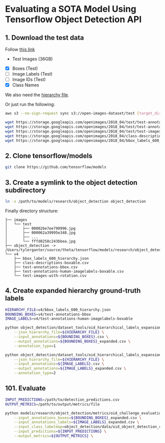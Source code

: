 # Evaluating a SOTA Model Using Tensorflow Object Detection API

## 1. Download the test data

Follow
[this link](https://storage.googleapis.com/openimages/web/download_v4.html)

-   Test Images (36GB)
-   [x] Boxes (Test)
-   [ ] Image Labels (Test)
-   [ ] Image IDs (Test)
-   [x] Class Names

We also need the
[hierarchy file](https://storage.googleapis.com/openimages/2018_04/bbox_labels_600_hierarchy.json).

Or just run the following:

```bash
aws s3 --no-sign-request sync s3://open-images-dataset/test [target_dir/test]
```

```bash
wget https://storage.googleapis.com/openimages/2018_04/test/test-annotations-bbox.csv
wget https://storage.googleapis.com/openimages/2018_04/test/test-annotations-human-imagelabels-boxable.csv
wget https://storage.googleapis.com/openimages/2018_04/test/test-images-with-rotation.csv
wget https://storage.googleapis.com/openimages/2018_04/class-descriptions-boxable.csv
wget https://storage.googleapis.com/openimages/2018_04/bbox_labels_600_hierarchy.json
```

## 2. Clone tensorflow/models

```bash
git clone https://github.com/tensorflow/models
```

## 3. Create a symlink to the object detection subdirectory

```bash
ln -s /path/to/models/research/object_detection object_detection
```

Finally directory structure:

```
├── images
│   └── test
│       ├── 000026e7ee790996.jpg
│       ├── 000062a39995e348.jpg
│       ├── ...
│       └── fffd0258c243bbea.jpg
├── object_detection -> /Users/tylerganter/source/theta/tensorflow/models/research/object_detection/
└── v4
    ├── bbox_labels_600_hierarchy.json
    ├── class-descriptions-boxable.csv
    ├── test-annotations-bbox.csv
    ├── test-annotations-human-imagelabels-boxable.csv
    └── test-images-with-rotation.csv
```

## 4. Create expanded hierarchy ground-truth labels

```bash
HIERARCHY_FILE=v4/bbox_labels_600_hierarchy.json
BOUNDING_BOXES=v4/test-annotations-bbox
IMAGE_LABELS=v4/test-annotations-human-imagelabels-boxable

python object_detection/dataset_tools/oid_hierarchical_labels_expansion.py \
    --json_hierarchy_file=${HIERARCHY_FILE} \
    --input_annotations=${BOUNDING_BOXES}.csv \
    --output_annotations=${BOUNDING_BOXES}_expanded.csv \
    --annotation_type=1

python object_detection/dataset_tools/oid_hierarchical_labels_expansion.py \
    --json_hierarchy_file=${HIERARCHY_FILE} \
    --input_annotations=${IMAGE_LABELS}.csv \
    --output_annotations=${IMAGE_LABELS}_expanded.csv \
    --annotation_type=2
```

## 101. Evaluate

```bash
INPUT_PREDICTIONS=/path/to/detection_predictions.csv
OUTPUT_METRICS=/path/to/output/metrics/file

python models/research/object_detection/metrics/oid_challenge_evaluation.py \
    --input_annotations_boxes=${BOUNDING_BOXES}_expanded.csv \
    --input_annotations_labels=${IMAGE_LABELS}_expanded.csv \
    --input_class_labelmap=object_detection/data/oid_object_detection_challenge_500_label_map.pbtxt \
    --input_predictions=${INPUT_PREDICTIONS} \
    --output_metrics=${OUTPUT_METRICS} \
```
